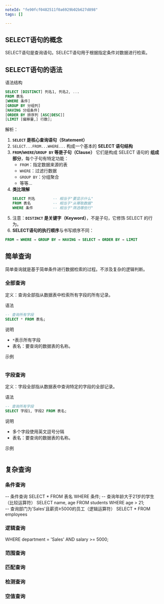 ```yaml
---
noteId: "fe90fcf0482511f0a6929b02b627d898"
tags: []

---
```


## SELECT语句的概念

SELECT语句是查询语句。SELECT语句用于根据指定条件对数据进行检索。

## SELECT语句的语法

语法结构

```sql
SELECT [DISTINCT] 列名1, 列名2, ...
FROM 表名
[WHERE 条件]
[GROUP BY 分组列]
[HAVING 分组条件]
[ORDER BY 排序列 [ASC|DESC]]
[LIMIT [偏移量,] 行数];
```
解析：

1. **`SELECT` 是核心查询语句（Statement）**  
2. `SELECT...FROM...WHERE...` 构成一个基本的 **SELECT 语句结构**
3. **`FROM`/`WHERE`/`GROUP BY` 等是子句（Clause）**  它们是构成 SELECT 语句的 **组成部分**，每个子句有特定功能：
     - `FROM`：指定数据来源的表
     - `WHERE`：过滤行数据
     - `GROUP BY`：分组聚合
     - 等等...
4. **类比理解**  
   ```sql
   SELECT 列名        -- 相当于"要显示什么"
   FROM 表名          -- 相当于"从哪取数据"
   WHERE 条件         -- 相当于"筛选哪些行"
   ```
6. 注意：**`DISTINCT` 是关键字（Keyword）**，不是子句，它修饰 SELECT 的行为。 
7. **SELECT语句的执行顺序**与书写顺序不同：
  
```sql
FROM → WHERE → GROUP BY → HAVING → SELECT → ORDER BY → LIMIT
```

## 简单查询

简单查询就是基于简单条件进行数据检索的过程。不涉及复杂的逻辑判断。

### 全部查询

定义：查询全部指从数据表中检索所有字段的所有记录。

语法

```sql
-- 查询所有字段
SELECT * FROM 表名;
```

说明

- `*`表示所有字段
- 表名：要查询的数据表的名称。

示例

```sql

```

### 字段查询

定义：字段全部指从数据表中查询特定的字段的全部记录。

语法

```sql
-- 查询所有字段
SELECT 字段1, 字段2 FROM 表名;
```

说明

- 多个字段使用英文逗号分隔
- 表名：要查询的数据表的名称。

示例

```sql

```




## 复杂查询


### 条件查询
-- 条件查询
SELECT * FROM 表名 WHERE 条件; 
-- 查询年龄大于21岁的学生（比较运算符）
SELECT name, age FROM students WHERE age > 21;  
-- 查询部门为'Sales'且薪资≥5000的员工（逻辑运算符）
SELECT * FROM employees 

### 逻辑查询

WHERE department = 'Sales' AND salary >= 5000;

### 范围查询


### 匹配查询

### 检测查询

### 空值查询

